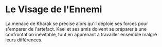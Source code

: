 # Le Visage de l'Ennemi

La menace de Kharak se précise alors qu'il déploie ses forces pour s'emparer de l'artefact. Kael et ses amis doivent se préparer à une confrontation inévitable, tout en apprenant à travailler ensemble malgré leurs différences.